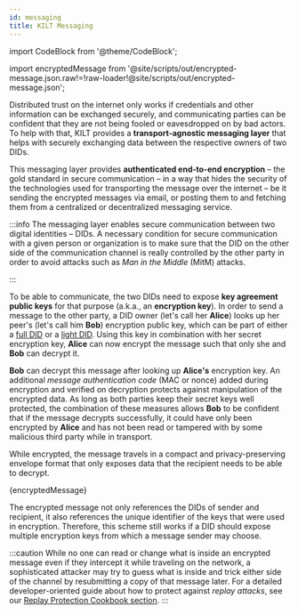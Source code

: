 ```yaml
---
id: messaging
title: KILT Messaging
---
```

import CodeBlock from '@theme/CodeBlock';

<!-- Taken from https://github.com/webpack-contrib/raw-loader/issues/91#issuecomment-648830498 -->
import encryptedMessage from '@site/scripts/out/encrypted-message.json.raw!=!raw-loader!@site/scripts/out/encrypted-message.json';

Distributed trust on the internet only works if credentials and other information can be exchanged securely, and communicating parties can be confident that they are not being fooled or eavesdropped on by bad actors.
To help with that, KILT provides a **transport-agnostic messaging layer** that helps with securely exchanging data between the respective owners of two DIDs.

This messaging layer provides **authenticated end-to-end encryption** – the gold standard in secure communication – in a way that hides the security of the technologies used for transporting the message over the internet – be it sending the encrypted messages via email, or posting them to and fetching them from a centralized or decentralized messaging service.

:::info
The messaging layer enables secure communication between two digital identities – DIDs.
A necessary condition for secure communication with a given person or organization is to make sure that the DID on the other side of the communication channel is really controlled by the other party in order to avoid attacks such as *Man in the Middle* (MitM) attacks.

<!--TODO: point to a resource on how to solve that bootstrapping problem; could include well-known DID publishing, Credentials by a third party that's already trusted, and potentially web3names-->

:::

To be able to communicate, the two DIDs need to expose **key agreement public keys** for that purpose (a.k.a., an **encryption key**).
In order to send a message to the other party, a DID owner (let's call her **Alice**) looks up her peer's (let's call him **Bob**) encryption public key, which can be part of either a [full DID](./02_did.md#full-dids) or a [light DID](./02_did.md#light-dids).
Using this key in combination with her secret encryption key, **Alice** can now encrypt the message such that only she and **Bob** can decrypt it.

**Bob** can decrypt this message after looking up **Alice's** encryption key.
An additional _message authentication code_ (MAC or nonce) added during encryption and verified on decryption protects against manipulation of the encrypted data.
As long as both parties keep their secret keys well protected, the combination of these measures allows **Bob** to be confident that if the message decrypts successfully, it could have only been encrypted by **Alice** and has not been read or tampered with by some malicious third party while in transport.

While encrypted, the message travels in a compact and privacy-preserving envelope format that only exposes data that the recipient needs to be able to decrypt.

<CodeBlock className="language-json">
  {encryptedMessage}
</CodeBlock>

The encrypted message not only references the DIDs of sender and recipient, it also references the unique identifier of the keys that were used in encryption.
Therefore, this scheme still works if a DID should expose multiple encryption keys from which a message sender may choose.

:::caution
While no one can read or change what is inside an encrypted message even if they intercept it while traveling on the network, a sophisticated attacker may try to guess what is inside and trick either side of the channel by resubmitting a copy of that message later.
For a detailed developer-oriented guide about how to protect against *replay attacks*, see our [Replay Protection Cookbook section](../develop/01_sdk/02_cookbook/06_messaging/02_replay_protection.md).
:::
